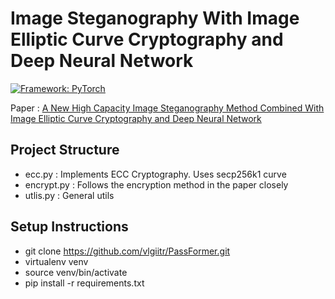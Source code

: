 # Image Steganography With Image Elliptic Curve Cryptography and Deep Neural Network

[![Framework: PyTorch](https://img.shields.io/badge/Framework-PyTorch-orange.svg)](https://pytorch.org/)

Paper : [A New High Capacity Image Steganography Method Combined With Image Elliptic Curve Cryptography and Deep Neural Network](https://ieeexplore.ieee.org/document/8981989)

## Project Structure

- ecc.py : Implements ECC Cryptography. Uses secp256k1 curve
- encrypt.py : Follows the encryption method in the paper closely
- utlis.py : General utils

## Setup Instructions

- git clone https://github.com/vlgiitr/PassFormer.git
- virtualenv venv
- source venv/bin/activate
- pip install -r requirements.txt